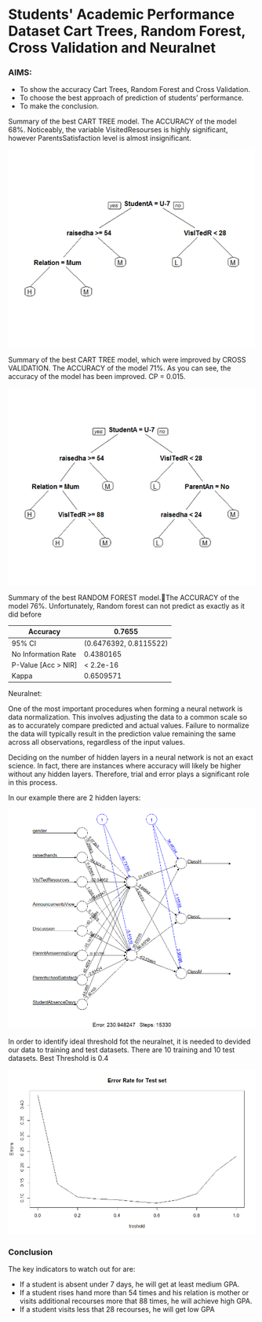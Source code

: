 # Students' Academic Performance Dataset Cart Trees, Random Forest, Cross Validation and Neuralnet

### AIMS:
- To show the accuracy Cart Trees, Random Forest and Cross Validation.
- To choose the best approach of prediction of students’ performance.
- To make the conclusion.

Summary of the best CART TREE model. The ACCURACY of the model 68%. Noticeably, the variable VisitedResourses is highly significant, however ParentsSatisfaction level is almost insignificant.

![alt text](https://raw.githubusercontent.com/ramapitecusment/student_academic_performance/master/images/Rplot01.png)

Summary of the best CART TREE model, which were improved by CROSS VALIDATION. The ACCURACY of the model 71%. As you can see, the accuracy of the model has been improved. CP = 0.015.

![alt text](https://raw.githubusercontent.com/ramapitecusment/student_academic_performance/master/images/Rplot02.png)

Summary of the best RANDOM FOREST model.The ACCURACY of the model 76%. Unfortunately, Random forest can not predict as exactly as it did before

|     Accuracy                   |     0.7655                      |
|--------------------------------|---------------------------------|
|     95%   CI                   |     (0.6476392,   0.8115522)    |
|     No   Information Rate      |     0.4380165                   |
|     P-Value   [Acc   > NIR]    |     <   2.2e-16                 |
|     Kappa                      |     0.6509571                   |


Neuralnet:

One of the most important procedures when forming a neural network is data normalization. This involves adjusting the data to a common scale so as to accurately compare predicted and actual values. Failure to normalize the data will typically result in the prediction value remaining the same across all observations, regardless of the input values.

Deciding on the number of hidden layers in a neural network is not an exact science. In fact, there are instances where accuracy will likely be higher without any hidden layers. Therefore, trial and error plays a significant role in this process.

In our example there are 2 hidden layers:

![alt text](https://raw.githubusercontent.com/ramapitecusment/student_academic_performance/master/images/Rplot03.png)

In order to identify ideal threshold fot the neuralnet, it is needed to devided our data to training and test datasets. There are 10 training and 10 test datasets. Best Threshold is 0.4

![alt text](https://raw.githubusercontent.com/ramapitecusment/student_academic_performance/master/images/Rplot04.png)

### Conclusion

The key indicators to watch out for are:
- If a student is absent under 7 days, he will get at least medium GPA.
- If a student rises hand more than 54 times and his relation is mother or visits additional recourses more that 88 times, he will achieve high GPA.
- If a student visits less that 28 recourses, he will get low GPA
